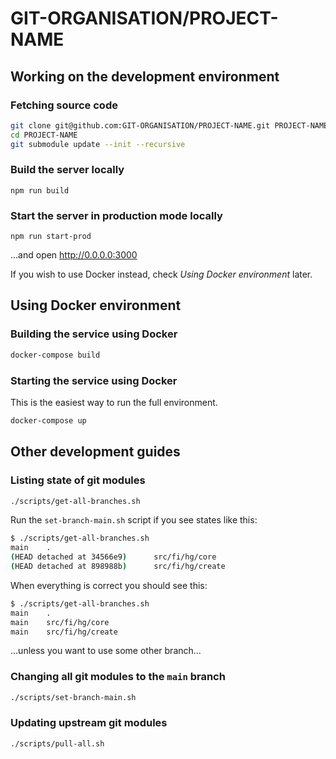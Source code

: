 # GIT-ORGANISATION/PROJECT-NAME

## Working on the development environment

### Fetching source code

```bash
git clone git@github.com:GIT-ORGANISATION/PROJECT-NAME.git PROJECT-NAME
cd PROJECT-NAME
git submodule update --init --recursive
```

### Build the server locally

```
npm run build
```

### Start the server in production mode locally

```
npm run start-prod
```

...and open http://0.0.0.0:3000

If you wish to use Docker instead, check *Using Docker environment* later.

## Using Docker environment

### Building the service using Docker

```bash
docker-compose build
```

### Starting the service using Docker

This is the easiest way to run the full environment.

```bash
docker-compose up
```

## Other development guides

### Listing state of git modules

```bash
./scripts/get-all-branches.sh
```

Run the `set-branch-main.sh` script if you see states like this:

```bash
$ ./scripts/get-all-branches.sh 
main    .
(HEAD detached at 34566e9)      src/fi/hg/core
(HEAD detached at 898988b)      src/fi/hg/create
```

When everything is correct you should see this:

```bash
$ ./scripts/get-all-branches.sh 
main    .
main    src/fi/hg/core
main    src/fi/hg/create
```

...unless you want to use some other branch...

### Changing all git modules to the `main` branch

```bash
./scripts/set-branch-main.sh
```

### Updating upstream git modules

```bash
./scripts/pull-all.sh
```
